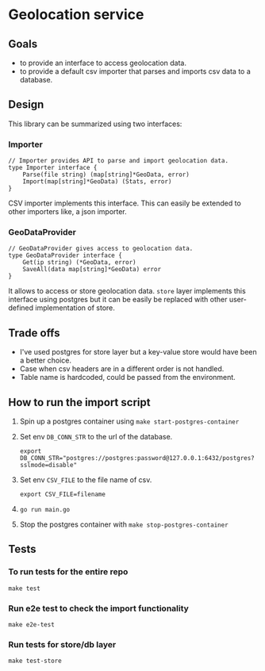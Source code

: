 # Geolocation service

## Goals
- to provide an interface to access geolocation data.
- to provide a default csv importer that parses and imports csv data to a database.

## Design
This library can be summarized using two interfaces:

### Importer
```
// Importer provides API to parse and import geolocation data.
type Importer interface {
	Parse(file string) (map[string]*GeoData, error)
	Import(map[string]*GeoData) (Stats, error)
}
```

CSV importer implements this interface. This can easily be extended to other importers like, a json importer.

### GeoDataProvider
```
// GeoDataProvider gives access to geolocation data.
type GeoDataProvider interface {
	Get(ip string) (*GeoData, error)
	SaveAll(data map[string]*GeoData) error
}
```

It allows to access or store geolocation data. `store` layer implements this interface using postgres but it can be easily be replaced with other user-defined implementation of store.

## Trade offs
- I've used postgres for store layer but a key-value store would have been a better choice.
- Case when csv headers are in a different order is not handled.
- Table name is hardcoded, could be passed from the environment.

## How to run the import script

1. Spin up a postgres container using `make start-postgres-container`

2. Set env `DB_CONN_STR` to the url of the database.

	`export DB_CONN_STR="postgres://postgres:password@127.0.0.1:6432/postgres?sslmode=disable"`

3. Set env  `CSV_FILE` to the file name of csv.

	`export CSV_FILE=filename`

4. `go run main.go`

5. Stop the postgres container with `make stop-postgres-container`


## Tests

### To run tests for the entire repo

`make test`

### Run e2e test to check the import functionality
`make e2e-test`

### Run tests for store/db layer
`make test-store`